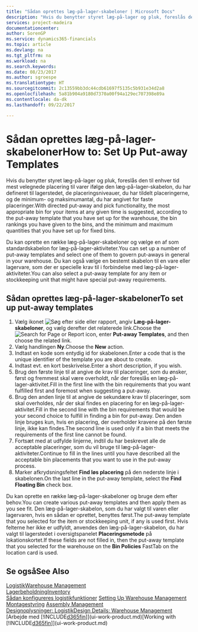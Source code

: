 ```yaml
---
title: "Sådan oprettes læg-på-lager-skabeloner | Microsoft Docs"
description: "Hvis du benytter styret læg-på-lager og pluk, foreslås den til enhver tid mest velegnede placering til varer ifølge den læg-på-lager-skabelon, du har defineret til lagerstedet, de placeringsniveauer, du har tildelt placeringerne, og de minimum- og maksimumantal, du har angivet for faste placeringer."
services: project-madeira
documentationcenter: 
author: SorenGP
ms.service: dynamics365-financials
ms.topic: article
ms.devlang: na
ms.tgt_pltfrm: na
ms.workload: na
ms.search.keywords: 
ms.date: 08/23/2017
ms.author: sgroespe
ms.translationtype: HT
ms.sourcegitcommit: 2c13559bb3dc44cdb61697f5135c5b931e34d2a8
ms.openlocfilehash: 5a81b904a9180d7370a00f94a129ec707398e89a
ms.contentlocale: da-dk
ms.lasthandoff: 09/22/2017

---
```

# <a name="how-to-set-up-put-away-templates"></a><span data-ttu-id="ef279-103">Sådan oprettes læg-på-lager-skabeloner</span><span class="sxs-lookup"><span data-stu-id="ef279-103">How to: Set Up Put-away Templates</span></span>
<span data-ttu-id="ef279-104">Hvis du benytter styret læg-på-lager og pluk, foreslås den til enhver tid mest velegnede placering til varer ifølge den læg-på-lager-skabelon, du har defineret til lagerstedet, de placeringsniveauer, du har tildelt placeringerne, og de minimum- og maksimumantal, du har angivet for faste placeringer.</span><span class="sxs-lookup"><span data-stu-id="ef279-104">With directed put-away and pick functionality, the most appropriate bin for your items at any given time is suggested, according to the put-away template that you have set up for the warehouse, the bin rankings you have given to the bins, and the minimum and maximum quantities that you have set up for fixed bins.</span></span>  

<span data-ttu-id="ef279-105">Du kan oprette en række læg-på-lager-skabeloner og vælge en af som standardskabelon for læg-på-lager-aktiviteter.</span><span class="sxs-lookup"><span data-stu-id="ef279-105">You can set up a number of put-away templates and select one of them to govern put-aways in general in your warehouse.</span></span> <span data-ttu-id="ef279-106">Du kan også vælge en bestemt skabelon til en vare eller lagervare, som der er specielle krav til i forbindelse med læg-på-lager-aktiviteter.</span><span class="sxs-lookup"><span data-stu-id="ef279-106">You can also select a put-away template for any item or stockkeeping unit that might have special put-away requirements.</span></span>  

## <a name="to-set-up-put-away-templates"></a><span data-ttu-id="ef279-107">Sådan oprettes læg-på-lager-skabeloner</span><span class="sxs-lookup"><span data-stu-id="ef279-107">To set up put-away templates</span></span>  
1.  <span data-ttu-id="ef279-108">Vælg ikonet ![Søg efter side eller rapport](media/ui-search/search_small.png "Ikonet Søg efter side eller rapport"), angiv **Læg-på-lager-skabeloner**, og vælg derefter det relaterede link.</span><span class="sxs-lookup"><span data-stu-id="ef279-108">Choose the ![Search for Page or Report](media/ui-search/search_small.png "Search for Page or Report icon") icon, enter **Put-away Templates**, and then choose the related link.</span></span>  
2.  <span data-ttu-id="ef279-109">Vælg handlingen **Ny**.</span><span class="sxs-lookup"><span data-stu-id="ef279-109">Choose the **New** action.</span></span>  
3.  <span data-ttu-id="ef279-110">Indtast en kode som entydig id for skabelonen.</span><span class="sxs-lookup"><span data-stu-id="ef279-110">Enter a code that is the unique identifier of the template you are about to create.</span></span>  
4.  <span data-ttu-id="ef279-111">Indtast evt. en kort beskrivelse.</span><span class="sxs-lookup"><span data-stu-id="ef279-111">Enter a short description, if you wish.</span></span>  
5.  <span data-ttu-id="ef279-112">Brug den første linje til at angive de krav til placeringer, som du ønsker, først og fremmest skal være overholdt, når der foreslås en læg-på-lager-aktivitet.</span><span class="sxs-lookup"><span data-stu-id="ef279-112">Fill in the first line with the bin requirements that you want fulfilled first and foremost when suggesting a put-away.</span></span>  
6.  <span data-ttu-id="ef279-113">Brug den anden linje til at angive de sekundære krav til placeringer, som skal overholdes, når der skal findes en placering for en læg-på-lager-aktivitet.</span><span class="sxs-lookup"><span data-stu-id="ef279-113">Fill in the second line with the bin requirements that would be your second choice to fulfill in finding a bin for put-away.</span></span> <span data-ttu-id="ef279-114">Den anden linje bruges kun, hvis en placering, der overholder kravene på den første linje, ikke kan findes.</span><span class="sxs-lookup"><span data-stu-id="ef279-114">The second line is used only if a bin that meets the requirements of the first line cannot be found.</span></span>  
7.  <span data-ttu-id="ef279-115">Fortsæt med at udfylde linjerne, indtil du har beskrevet alle de acceptable placeringer, som du vil bruge til læg-på-lager-aktiviteter.</span><span class="sxs-lookup"><span data-stu-id="ef279-115">Continue to fill in the lines until you have described all the acceptable bin placements that you want to use in the put-away process.</span></span>  
8.  <span data-ttu-id="ef279-116">Marker afkrydsningsfeltet **Find løs placering** på den nederste linje i skabelonen.</span><span class="sxs-lookup"><span data-stu-id="ef279-116">On the last line in the put-away template, select the **Find Floating Bin** check box.</span></span>  

<span data-ttu-id="ef279-117">Du kan oprette en række læg-på-lager-skabeloner og bruge dem efter behov.</span><span class="sxs-lookup"><span data-stu-id="ef279-117">You can create various put-away templates and then apply them as you see fit.</span></span> <span data-ttu-id="ef279-118">Den læg-på-lager-skabelon, som du har valgt til varen eller lagervaren, hvis en sådan er oprettet, benyttes først.</span><span class="sxs-lookup"><span data-stu-id="ef279-118">The put-away template that you selected for the item or stockkeeping unit, if any is used first.</span></span> <span data-ttu-id="ef279-119">Hvis felterne her ikke er udfyldt, anvendes den læg-på-lager-skabelon, du har valgt til lagerstedet i oversigtspanelet **Placeringsmetode** på lokationskortet.</span><span class="sxs-lookup"><span data-stu-id="ef279-119">If these fields are not filled in, then the put-away template that you selected for the warehouse on the **Bin Policies** FastTab on the location card is used.</span></span>  

## <a name="see-also"></a><span data-ttu-id="ef279-120">Se også</span><span class="sxs-lookup"><span data-stu-id="ef279-120">See Also</span></span>  
[<span data-ttu-id="ef279-121">Logistik</span><span class="sxs-lookup"><span data-stu-id="ef279-121">Warehouse Management</span></span>](warehouse-manage-warehouse.md)  
[<span data-ttu-id="ef279-122">Lagerbeholdning</span><span class="sxs-lookup"><span data-stu-id="ef279-122">Inventory</span></span>](inventory-manage-inventory.md)  
<span data-ttu-id="ef279-123">[Sådan konfigureres logistikfunktioner](warehouse-setup-warehouse.md)   </span><span class="sxs-lookup"><span data-stu-id="ef279-123">[Setting Up Warehouse Management](warehouse-setup-warehouse.md)   </span></span>  
<span data-ttu-id="ef279-124">[Montagestyring](assembly-assemble-items.md)  </span><span class="sxs-lookup"><span data-stu-id="ef279-124">[Assembly Management](assembly-assemble-items.md)  </span></span>  
[<span data-ttu-id="ef279-125">Designoplysninger: Logistik</span><span class="sxs-lookup"><span data-stu-id="ef279-125">Design Details: Warehouse Management</span></span>](design-details-warehouse-management.md)  
<span data-ttu-id="ef279-126">[Arbejde med [!INCLUDE[d365fin](includes/d365fin_md.md)]](ui-work-product.md)</span><span class="sxs-lookup"><span data-stu-id="ef279-126">[Working with [!INCLUDE[d365fin](includes/d365fin_md.md)]](ui-work-product.md)</span></span>

